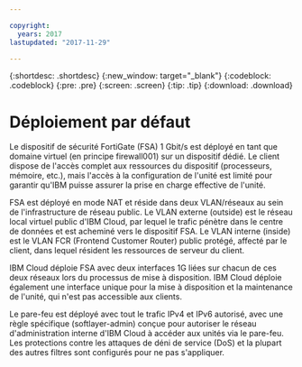 ```yaml
---

copyright:
  years: 2017
lastupdated: "2017-11-29"

---
```


{:shortdesc: .shortdesc}
{:new_window: target="_blank"}
{:codeblock: .codeblock}
{:pre: .pre}
{:screen: .screen}
{:tip: .tip}
{:download: .download}

# Déploiement par défaut

Le dispositif de sécurité FortiGate (FSA) 1 Gbit/s est déployé en tant que domaine virtuel (en principe firewall001) sur un dispositif dédié. Le client dispose de l'accès complet aux ressources du dispositif (processeurs, mémoire, etc.), mais l'accès à la configuration de l'unité est limité pour garantir qu'IBM puisse assurer la prise en charge effective de l'unité.

FSA est déployé en mode NAT et réside dans deux VLAN/réseaux au sein de l'infrastructure de réseau public. Le VLAN externe (outside) est le réseau local virtuel public d'IBM Cloud, par lequel le trafic pénètre dans le centre de données et est acheminé vers le dispositif FSA. Le VLAN interne (inside) est le VLAN FCR (Frontend Customer Router) public protégé, affecté par le client, dans lequel résident les ressources de serveur du client.   

IBM Cloud déploie FSA avec deux interfaces 1G liées sur chacun de ces deux réseaux lors du processus de mise à disposition. IBM Cloud déploie également une interface unique pour la mise à disposition et la maintenance de l'unité, qui n'est pas accessible aux clients.

Le pare-feu est déployé avec tout le trafic IPv4 et IPv6 autorisé, avec une règle spécifique (softlayer-admin) conçue pour autoriser le réseau d'administration interne d'IBM Cloud à accéder aux unités via le pare-feu. Les protections contre les attaques de déni de service (DoS) et la plupart des autres filtres sont configurés pour ne pas s'appliquer.
